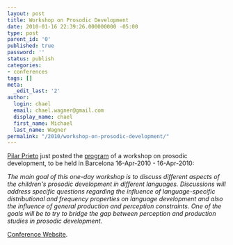 ```yaml
---
layout: post
title: Workshop on Prosodic Development
date: 2010-01-16 22:39:26.000000000 -05:00
type: post
parent_id: '0'
published: true
password: ''
status: publish
categories:
- conferences
tags: []
meta:
  _edit_last: '2'
author:
  login: chael
  email: chael.wagner@gmail.com
  display_name: chael
  first_name: Michael
  last_name: Wagner
permalink: "/2010/workshop-on-prosodic-development/"
---
```

[Pilar Prieto](http://prosodia.uab.cat/pilarprieto/) just posted the [program](http://linguistlist.org/issues/21/21-244.html) of a workshop on prosodic development, to be held in Barcelona 16-Apr-2010 - 16-Apr-2010:

_The main goal of this one-day workshop is to discuss different aspects of the children's prosodic development in different languages. Discussions will address specific questions regarding the influence of language-specific distributional and frequency properties on language development and also the influence of general production and perception constraints. One of the goals will be to try to bridge the gap between perception and production studies in prosodic development._

[Conference Website](http://prosodia.uab.cat/prosodicdevelopment/home/).

